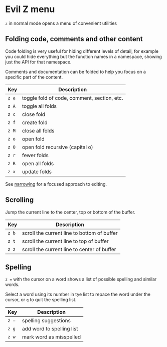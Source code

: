 # Evil Z menu

`z` in normal mode opens a menu of convenient utilities


## Folding code, comments and other content

Code folding is very useful for hiding different levels of detail, for example you could hide everything but the function names in a namespace, showing just the API for that namespace.

Comments and documentation can be folded to help you focus on a specific part of the content.

| Key   | Description                                 |
|-------|---------------------------------------------|
| `z a` | toggle fold of code, comment, section, etc. |
| `z A` | toggle all folds                            |
| `z c` | close fold                                  |
| `z f` | create fold                                 |
| `z M` | close all folds                             |
| `z o` | open fold                                   |
| `z O` | open fold recursive (capital o)             |
| `z r` | fewer folds                                 |
| `z R` | open all folds                              |
| `z x` | update folds                                |

See [narrowing](narrowing.md) for a focused approach to editing.


## Scrolling

Jump the current line to the center, top or bottom of the buffer.

| Key   | Description                                 |
|-------|---------------------------------------------|
| `z b` | scroll the current line to bottom of buffer |
| `z t` | scroll the current line to top of buffer    |
| `z z` | scroll the current line to center of buffer |


## Spelling

`z =` with the cursor on a word shows a list of possible spelling and similar words.

Select a word using its number in tye list to repace the word under the cursor, or `q` to quit the spelling list.

| Key   | Description               |
|-------|---------------------------|
| `z =` | spelling suggestions      |
| `z g` | add word to spelling list |
| `z w` | mark word as misspelled   |

